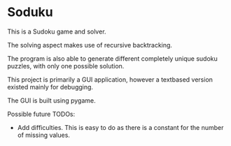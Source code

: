 # Soduku

This is a Sudoku game and solver.

The solving aspect makes use of recursive backtracking.

The program is also able to generate different completely unique sudoku puzzles, with only one possible solution.

This project is primarily a GUI application, however a textbased version existed mainly for debugging.

The GUI is built using pygame.


Possible future TODOs:
- Add difficulties. This is easy to do as there is a constant for the number of missing values.
